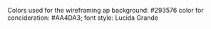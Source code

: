 Colors used for the wireframing ap
    background: #293576
    color for concideration: #AA4DA3;
    font style: Lucida Grande